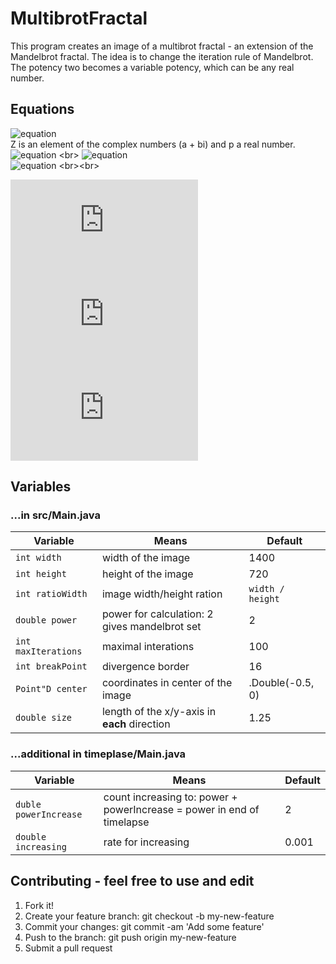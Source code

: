 # MultibrotFractal
This program creates an image of a multibrot fractal - an extension of the Mandelbrot fractal.
The idea is to change the iteration rule of Mandelbrot. The potency two becomes a variable potency, which can be any real number.

## Equations
![equation](https://latex.codecogs.com/gif.latex?z_{n&plus;1}&space;=&space;z_{n}^2&space;&plus;&space;c&space;\rightarrow&space;z_{n&plus;1}&space;=&space;z_{n}^p&space;&plus;&space;c) <br>
Z is an element of the complex numbers (a + bi) and p a real number. <br> 
![equation](https://latex.codecogs.com/gif.latex?z&space;=&space;(a&space;&plus;&space;bi)&space;=&space;r(cos(\alpha&space;)&space;&plus;sin(\alpha&space;)i)) <br>
![equation](https://latex.codecogs.com/gif.latex?r&space;=&space;\arg&space;(z)&space;=&space;\sqrt{a^2&space;&plus;&space;b^2}) <br>
![equation](https://latex.codecogs.com/gif.latex?\alpha&space;=&space;\arctan&space;2(b,&space;a)) <br><br>

![equation](https://latex.codecogs.com/gif.latex?z%5Ep%20%3D%20r%5Ep%28cos%28p%5Calpha%20%29&plus;sin%28p%5Calpha%20%29i%29%29) <br>
![equation](https://latex.codecogs.com/gif.latex?a_%7Bn%20&plus;%201%7D%20%3D%20%5Csqrt%20%7Ba_%7Bn%7D%5E%7B2%7D%20&plus;%20b_%7Bn%7D%5E2%7D%5E%7Bp%7D*cos%28p%20*%20%5Carctan2%28b_%7Bn%7D%2C%20a_%7Bn%7D%29%29) <br>
![equation](https://latex.codecogs.com/gif.latex?b_%7Bn%20&plus;%201%7D%20%3D%20%5Csqrt%20%7Ba_%7Bn%7D%5E%7B2%7D%20&plus;%20b_%7Bn%7D%5E2%7D%5E%7Bp%7D*sin%28p%20*%20%5Carctan2%28b_%7Bn%7D%2C%20a_%7Bn%7D%29%29i)

## Variables
### ...in src/Main.java
Variable | Means | Default
------------ | ------------- | -------------
`int width` | width of the image | 1400
`int height` | height of the image | 720
`int ratioWidth`| image width/height ration | `width / height`
`double power` | power for calculation: 2 gives mandelbrot set| 2
`int maxIterations`| maximal interations | 100
`int breakPoint`| divergence border| 16
`Point"D center`| coordinates in center of the image| .Double(-0.5, 0)
`double size`| length of the x/y-axis in **each** direction| 1.25

### ...additional in timeplase/Main.java
Variable | Means | Default
------------ | ------------- | -------------
`duble powerIncrease` | count increasing to: power + powerIncrease = power in end of timelapse | 2
`double increasing` | rate for increasing | 0.001

## Contributing - feel free to use and edit
 1. Fork it!
 2. Create your feature branch: git checkout -b my-new-feature
 3. Commit your changes: git commit -am 'Add some feature'
 4. Push to the branch: git push origin my-new-feature
 5. Submit a pull request
